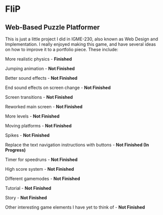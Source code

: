 # FliP
Web-Based Puzzle Platformer
------------------------------------
This is just a little project I did in IGME-230, also known as Web Design and Implementation. I really enjoyed making this game, and have several ideas on how to improve it to a portfolio piece. These include:

More realistic physics - **Finished** 

Jumping animation - **Not Finished** 

Better sound effects - **Not Finished** 

End sound effects on screen change - **Not Finished** 

Screen transitions - **Not Finished** 

Reworked main screen - **Not Finished** 

More levels - **Not Finished** 

Moving platforms - **Not Finished** 

Spikes - **Not Finished** 

Replace the text navigation instructions with buttons - **Not Finished (In Progress)** 

Timer for speedruns - **Not Finished** 

High score system - **Not Finished** 

Different gamemodes - **Not Finished** 

Tutorial - **Not Finished** 

Story - **Not Finished** 

Other interesting game elements I have yet to think of - **Not Finished** 
